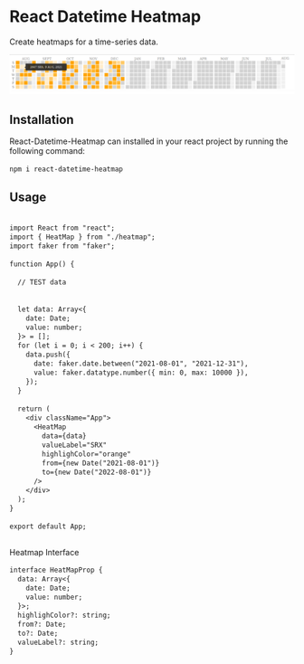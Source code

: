 # React Datetime Heatmap

Create heatmaps for a time-series data.

![Main Image](./assets/example.png)

## Installation

React-Datetime-Heatmap can installed in your react project by running the following command:

`npm i react-datetime-heatmap`


## Usage 

```

import React from "react";
import { HeatMap } from "./heatmap";
import faker from "faker";

function App() {

  // TEST data


  let data: Array<{
    date: Date;
    value: number;
  }> = [];
  for (let i = 0; i < 200; i++) {
    data.push({
      date: faker.date.between("2021-08-01", "2021-12-31"),
      value: faker.datatype.number({ min: 0, max: 10000 }),
    });
  }

  return (
    <div className="App">
      <HeatMap
        data={data}
        valueLabel="SRX"
        highlighColor="orange"
        from={new Date("2021-08-01")}
        to={new Date("2022-08-01")}
      />
    </div>
  );
}

export default App;


```

Heatmap Interface

```
interface HeatMapProp {
  data: Array<{
    date: Date;
    value: number;
  }>;
  highlighColor?: string;
  from?: Date;
  to?: Date;
  valueLabel?: string;
}

```

